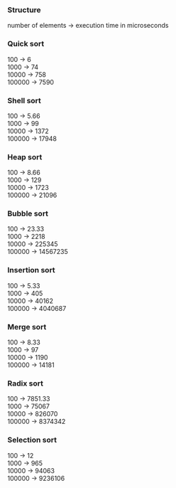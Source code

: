 ### Structure

number of elements -> execution time in microseconds

### Quick sort

100 -> 6 \
1000 -> 74 \
10000 -> 758 \
100000 -> 7590

### Shell sort

100 -> 5.66 \
1000 -> 99 \
10000 -> 1372 \
100000 -> 17948

### Heap sort

100 -> 8.66 \
1000 -> 129 \
10000 -> 1723 \
100000 -> 21096

### Bubble sort

100 -> 23.33 \
1000 -> 2218 \
10000 -> 225345 \
100000 -> 14567235

### Insertion sort

100 -> 5.33 \
1000 -> 405 \
10000 -> 40162 \
100000 -> 4040687

### Merge sort

100 -> 8.33 \
1000 -> 97 \
10000 -> 1190 \
100000 -> 14181

### Radix sort

100 -> 7851.33 \
1000 -> 75067 \
10000 -> 826070 \
100000 -> 8374342

### Selection sort

100 -> 12 \
1000 -> 965 \
10000 -> 94063 \
100000 -> 9236106
